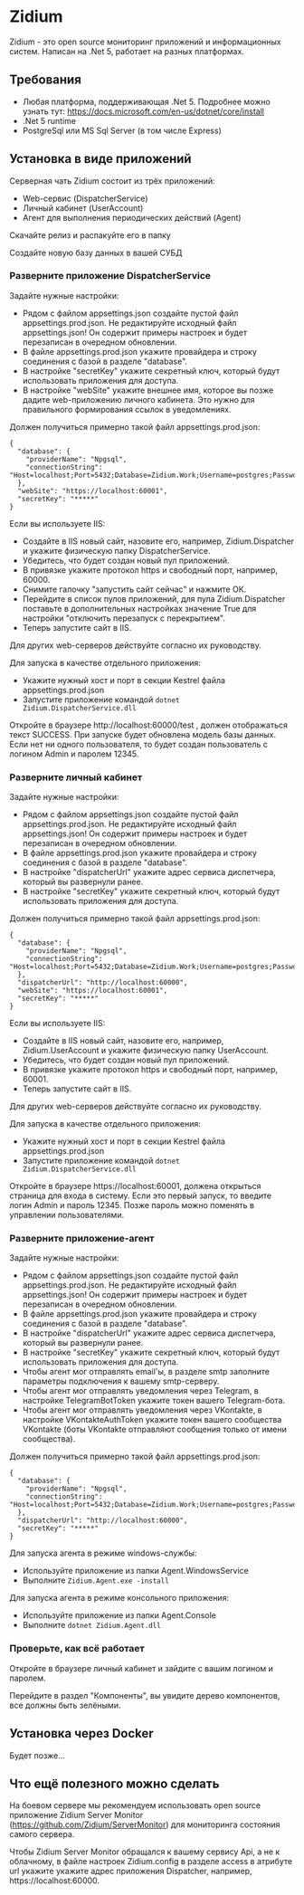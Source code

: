 # Zidium
Zidium - это open source мониторинг приложений и информационных систем.
Написан на .Net 5, работает на разных платформах.

## Требования
- Любая платформа, поддерживающая .Net 5. Подробнее можно узнать тут: https://docs.microsoft.com/en-us/dotnet/core/install
- .Net 5 runtime
- PostgreSql или MS Sql Server (в том числе Express) 

## Установка в виде приложений
Серверная чать Zidium состоит из трёх приложений:
- Web-сервис (DispatcherService)
- Личный кабинет (UserAccount)
- Агент для выполнения периодических действий (Agent)

Скачайте релиз и распакуйте его в папку

Создайте новую базу данных в вашей СУБД

### Разверните приложение DispatcherService
Задайте нужные настройки:
- Рядом с файлом appsettings.json создайте пустой файл appsettings.prod.json. Не редактируйте исходный файл appsettings.json! Он содержит примеры настроек и будет перезаписан в очередном обновлении.
- В файле appsettings.prod.json укажите провайдера и строку соединения с базой в разделе "database".
- В настройке "secretKey" укажите секретный ключ, который будут использовать приложения для доступа.
- В настройке "webSite" укажите внешнее имя, которое вы позже дадите web-приложению личного кабинета. Это нужно для правильного формирования ссылок в уведомлениях.

Должен получиться примерно такой файл appsettings.prod.json:
```
{
  "database": {
    "providerName": "Npgsql",
    "connectionString": "Host=localhost;Port=5432;Database=Zidium.Work;Username=postgres;Password=12345;"
  },
  "webSite": "https://localhost:60001",
  "secretKey": "*****"
}
```

Если вы используете IIS:
- Создайте в IIS новый сайт, назовите его, например, Zidium.Dispatcher и укажите физическую папку DispatcherService.
- Убедитесь, что будет создан новый пул приложений.
- В привязке укажите протокол https и свободный порт, например, 60000.
- Снимите галочку "запустить сайт сейчас" и нажмите ОК.
- Перейдите в список пулов приложений, для пула Zidium.Dispatcher поставьте в дополнительных настройках значение True для настройки "отключить перезапуск с перекрытием".
- Теперь запустите сайт в IIS.

Для других web-серверов действуйте согласно их руководству.

Для запуска в качестве отдельного приложения:
- Укажите нужный хост и порт в секции Kestrel файла appsettings.prod.json
- Запустите приложение командой `dotnet Zidium.DispatcherService.dll`

Откройте в браузере http://localhost:60000/test , должен отображаться текст SUCCESS.
При запуске будет обновлена модель базы данных.
Если нет ни одного пользователя, то будет создан пользователь с логином Admin и паролем 12345.

### Разверните личный кабинет
Задайте нужные настройки:
- Рядом с файлом appsettings.json создайте пустой файл appsettings.prod.json. Не редактируйте исходный файл appsettings.json! Он содержит примеры настроек и будет перезаписан в очередном обновлении.
- В файле appsettings.prod.json укажите провайдера и строку соединения с базой в разделе "database".
- В настройке "dispatcherUrl" укажите адрес сервиса диспетчера, который вы развернули ранее.
- В настройке "secretKey" укажите секретный ключ, который будут использовать приложения для доступа.

Должен получиться примерно такой файл appsettings.prod.json:
```
{
  "database": {
    "providerName": "Npgsql",
    "connectionString": "Host=localhost;Port=5432;Database=Zidium.Work;Username=postgres;Password=12345;"
  },
  "dispatcherUrl": "http://localhost:60000",
  "webSite": "https://localhost:60001",
  "secretKey": "*****"
}
```
Если вы используете IIS:
- Создайте в IIS новый сайт, назовите его, например, Zidium.UserAccount и укажите физическую папку UserAccount.
- Убедитесь, что будет создан новый пул приложений.
- В привязке укажите протокол https и свободный порт, например, 60001.
- Теперь запустите сайт в IIS.

Для других web-серверов действуйте согласно их руководству.

Для запуска в качестве отдельного приложения:
- Укажите нужный хост и порт в секции Kestrel файла appsettings.prod.json
- Запустите приложение командой `dotnet Zidium.DispatcherService.dll`

Откройте в браузере https://localhost:60001, должена открыться страница для входа в систему.
Если это первый запуск, то введите логин Admin и пароль 12345. Позже пароль можно поменять в управлении пользователями.

### Разверните приложение-агент
Задайте нужные настройки:
- Рядом с файлом appsettings.json создайте пустой файл appsettings.prod.json. Не редактируйте исходный файл appsettings.json! Он содержит примеры настроек и будет перезаписан в очередном обновлении.
- В файле appsettings.prod.json укажите провайдера и строку соединения с базой в разделе "database".
- В настройке "dispatcherUrl" укажите адрес сервиса диспетчера, который вы развернули ранее.
- В настройке "secretKey" укажите секретный ключ, который будут использовать приложения для доступа.
- Чтобы агент мог отправлять email'ы, в разделе smtp заполните параметры подключения к вашему smtp-серверу.
- Чтобы агент мог отправлять уведомления через Telegram, в настройке TelegramBotToken укажите токен вашего Telegram-бота.
- Чтобы агент мог отправлять уведомления через VKontakte, в настройке VKontakteAuthToken укажите токен вашего сообщества VKontakte (боты VKontakte отправляют сообщения только от имени сообщества).

Должен получиться примерно такой файл appsettings.prod.json:
```
{
  "database": {
    "providerName": "Npgsql",
    "connectionString": "Host=localhost;Port=5432;Database=Zidium.Work;Username=postgres;Password=12345;"
  },
  "dispatcherUrl": "http://localhost:60000",
  "secretKey": "*****"
}
```

Для запуска агента в режиме windows-службы:
- Используйте приложение из папки Agent.WindowsService
- Выполните `Zidium.Agent.exe -install`

Для запуска агента в режиме консольного приложения:
- Используйте приложение из папки Agent.Console
- Выполните `dotnet Zidium.Agent.dll`

### Проверьте, как всё работает
Откройте в браузере личный кабинет и зайдите с вашим логином и паролем.

Перейдите в раздел "Компоненты", вы увидите дерево компонентов, все должны быть зелёными.

## Установка через Docker

Будет позже...

## Что ещё полезного можно сделать
На боевом сервере мы рекомендуем использовать open source приложение Zidium Server Monitor (https://github.com/Zidium/ServerMonitor) для мониторинга состояния самого сервера.

Чтобы Zidium Server Monitor обращался к вашему сервису Api, а не к облачному, в файле настроек Zidium.config в разделе access в атрибуте url укажите укажите адрес приложения Dispatcher, например, https://localhost:60000.
